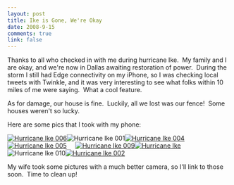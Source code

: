 ```yaml
--- 
layout: post
title: Ike is Gone, We're Okay
date: 2008-9-15
comments: true
link: false
---
```

<p>Thanks to all who checked in with me during hurricane Ike.&nbsp; My family and I are okay, and we're now in Dallas awaiting restoration of power.&nbsp; During the storm I still had Edge connectivity on my iPhone, so I was checking local tweets with Twinkle, and it was very interesting to see what folks within 10 miles of me were saying.&nbsp; What a cool feature.&nbsp; </p> <p>As for damage, our house is fine.&nbsp; Luckily, all we lost was our fence!&nbsp; Some houses weren't so lucky.</p> <p>Here are some pics that I took with my phone:</p> <p><a href="http://flux88.com/uploads/IkeisGoneWereOkay_79A5/HurricaneIke001.jpg"><a href="http://flux88.com/uploads/IkeisGoneWereOkay_79A5/HurricaneIke006.jpg"><img src="/images/HurricaneIke006_thumb_.jpg" alt="Hurricane Ike 006"  border="0" /></a><img src="/images/HurricaneIke001_thumb_.jpg" alt="Hurricane Ike 001"  border="0" /></a><a href="http://flux88.com/uploads/IkeisGoneWereOkay_79A5/HurricaneIke004.jpg"><img src="/images/HurricaneIke004_thumb_.jpg" alt="Hurricane Ike 004"  border="0" /></a><a href="http://flux88.com/uploads/IkeisGoneWereOkay_79A5/HurricaneIke005.jpg"><img src="/images/HurricaneIke005_thumb_.jpg" alt="Hurricane Ike 005"  border="0" /></a>&nbsp;&nbsp;&nbsp;&nbsp; <a href="http://flux88.com/uploads/IkeisGoneWereOkay_79A5/HurricaneIke009.jpg"><img src="/images/HurricaneIke009_thumb_.jpg" alt="Hurricane Ike 009"  border="0" /><a href="http://flux88.com/uploads/IkeisGoneWereOkay_79A5/HurricaneIke010.jpg"><a href="http://flux88.com/uploads/IkeisGoneWereOkay_79A5/HurricaneIke010_3.jpg"><a href="http://flux88.com/uploads/IkeisGoneWereOkay_79A5/HurricaneIke.jpg"><img src="/images/HurricaneIke_thumb_.jpg" alt="Hurricane Ike"  border="0" /></a></a><img src="/images/HurricaneIke010_thumb_.jpg" alt="Hurricane Ike 010"  border="0" /><a href="http://flux88.com/uploads/IkeisGoneWereOkay_79A5/HurricaneIke002.jpg"><img src="/images/HurricaneIke002_thumb_.jpg" alt="Hurricane Ike 002"  border="0" /></a></a></a> </p> <p>My wife took some pictures with a much better camera, so I'll link to those soon.&nbsp; Time to clean up!</p>
